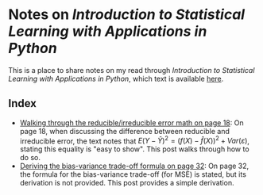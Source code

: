 # Notes on *Introduction to Statistical Learning with Applications in Python*
This is a place to share notes on my read through *Introduction to Statistical Learning with Applications in Python*, which text is available [here](https://www.statlearning.com/).

## Index
* [Walking through the reducible/irreducible error math on page 18](https://github.com/limits-to-arbitrage/random-posts/tree/main/notes_islp/reducible_math): On page 18, when discussing the difference between reducible and irreducible error, the text notes that $E(Y-\hat{Y})^2=\big(f(X)-\hat{f}(X)\big)^2+Var(\varepsilon)$, stating this equality is "easy to show". This post walks through how to do so.
* [Deriving the bias-variance trade-off formula on page 32](https://github.com/limits-to-arbitrage/random-posts/tree/main/notes_islp/bias_variance): On page 32, the formula for the bias-variance trade-off (for MSE) is stated, but its derivation is not provided. This post provides a simple derivation.
